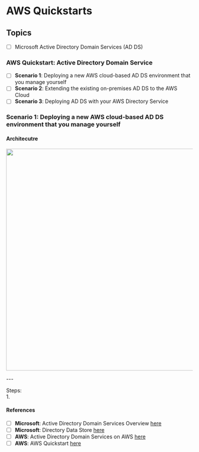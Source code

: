 # AWS Quickstarts

## Topics
- [ ] Microsoft Active Directory Domain Services (AD DS)

### AWS Quickstart: Active Directory Domain Service 

- [ ] __Scenario 1__: Deploying a new AWS cloud-based AD DS environment that you manage yourself
- [ ] __Scenario 2__: Extending the existing on-premises AD DS to the AWS Cloud 
- [ ] __Scenario 3__: Deploying AD DS with your AWS Directory Service

### Scenario 1: Deploying a new AWS cloud-based AD DS environment that you manage yourself

#### Architecutre
<p align="center">
  <img src="https://user-images.githubusercontent.com/8760590/105595793-c2173600-5d50-11eb-84b9-1deaea40ba22.png" width="600" />
</p>
---

Steps:  
1. 

#### References

- [ ] __Microsoft__: Active Directory Domain Services Overview [here](https://www.zillow.com/homedetails/13950-E-Bighorn-Pkwy-Fountain-Hills-AZ-85268/95103403_zpid/?utm_source=email&utm_medium=email&utm_term=urn:msg:2021012222023024c64945e7dea2d6&utm_campaign=emo-MarketReport-ZOUpsellNone-hothomeimage&utm_term=urn:msg:2021012222023024c64945e7dea2d6)
- [ ] __Microsoft__: Directory Data Store [here](https://docs.microsoft.com/en-us/previous-versions/windows/it-pro/windows-server-2003/cc736627(v=ws.10))
- [ ] __AWS__: Active Directory Domain Services on  AWS [here](https://aws.amazon.com/quickstart/architecture/active-directory-ds/)
- [ ] __AWS__: AWS Quickstart [here](https://aws.amazon.com/quickstart/?quickstart-all.sort-by=item.additionalFields.sortDate&quickstart-all.sort-order=desc&awsm.page-quickstart-all=1&quickstart-all.q=active%2Bdirectory&quickstart-all.q_operator=AND)